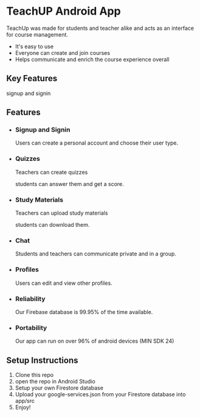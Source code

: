 # TeachUP Android App

TeachUp was made for students and teacher alike and acts as an interface for course management.

- It's easy to use
- Everyone can create and join courses
- Helps communicate and enrich the course experience overall

## Key Features

signup and signin


## Features

- ### Signup and Signin
  Users can create a personal account and choose their user type.
- ### Quizzes
  Teachers can create quizzes

  students can answer them and get a score.
- ### Study Materials
  Teachers can upload study materials

  students can download them.
- ### Chat
  Students and teachers can communicate private and in a group.

- ### Profiles
  Users can edit and view other profiles.

- ### Reliability
  Our Firebase database is 99.95% of the time available.

- ### Portability
  Our app can run on over 96% of android devices (MIN SDK 24)


## Setup Instructions

1. Clone this repo
2. open the repo in Android Studio
3. Setup your own Firestore database
4. Upload your google-services.json from your Firestore database into app/src
5. Enjoy!
